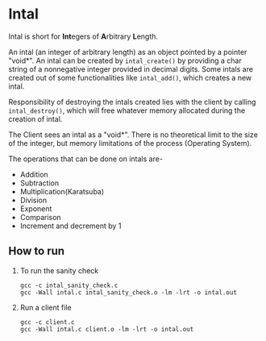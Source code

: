 # Intal

Intal is short for **Int**egers of **A**rbitrary **L**ength. 

An intal (an integer of arbitrary length) as an object pointed by a pointer "void\*". An intal can be created by `intal_create()` by providing a char string of a nonnegative integer provided in decimal digits. Some intals are created out of some functionalities like `intal_add()`, which creates a new intal.

Responsibility of destroying the intals created lies with the client by calling `intal_destroy()`, which will free whatever memory allocated during the creation of intal.

The Client sees an intal as a "void\*". There is no theoretical limit to the size of the integer, but memory limitations of the process (Operating System).


The operations that can be done on intals are-
* Addition
* Subtraction
* Multiplication(Karatsuba)
* Division
* Exponent
* Comparison
* Increment and decrement by 1


## How to run

1. To run the sanity check
	 ```shell
	 gcc -c intal_sanity_check.c
	 gcc -Wall intal.c intal_sanity_check.o -lm -lrt -o intal.out
	 ```
2. Run a client file
	 ```shell
	 gcc -c client.c
	 gcc -Wall intal.c client.o -lm -lrt -o intal.out
	 ```
